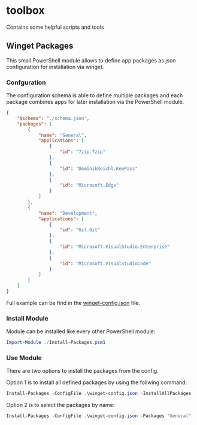 # toolbox
Contains some helpful scripts and tools

## Winget Packages
This small PowerShell module allows to define app packages as json configuration for installation via winget.

### Confguration
The configuration schema is able to define multiple packages and each package combines apps for later installation via the PowerShell module.

``` JSON
{
    "$schema": "./schema.json",
    "packages": [
        {
            "name": "General",
            "applications": [
                {
                    "id": "7zip.7zip"
                },
                {
                    "id": "DominikReichl.KeePass"
                },
                {
                    "id": "Microsoft.Edge"
                }
            ]
        },
        {
            "name": "Development",
            "applications": [
                {
                    "id": "Git.Git"
                },
                {
                    "id": "Microsoft.VisualStudio.Enterprise"
                },
                {
                    "id": "Microsoft.VisualStudioCode"
                }
            ]
        }
    ]
}
```
Full example can be find in the [winget-config.json](./src/package-manager/winget/winget-config.json) file.

### Install Module
Module can be installed like every other PowerShell module:
``` PowerShell
Import-Module ./Install-Packages.psm1
```

### Use Module

There are two options to install the packages from the config.

Option 1 is to install all defined packages by using the follwing command:
``` PowerShell
Install-Packages -ConfigFile .\winget-config.json -InstallAllPackages
```

Option 2 is to select the packages by name:
``` PowerShell
Install-Packages -ConfigFile .\winget-config.json -Packages "General"
```